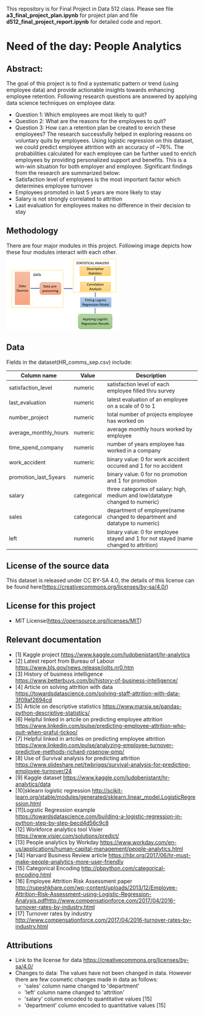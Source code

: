 
This repository is for Final Project in Data 512 class. Please see file **a3_final_project_plan.ipynb** for project plan and file **d512_final_project_report.ipynb** for detailed code and report.

# Need of the day: People Analytics

## Abstract:

The goal of this project is to find a systematic pattern or trend (using employee data) and provide actionable insights towards enhancing employee retention. Following research questions are answered by applying data science techniques on employee data:
 * Question 1: Which employees are most likely to quit?
 * Question 2: What are the reasons for the employees to quit?
 * Question 3: How can a retention plan be created to enrich these employees?
The research successfully helped in exploring reasons on voluntary quits by employees. Using logistic regression on this dataset, we could predict employee attrition with an accuracy of ~76%. The probabilities calculated for each employee can be further used to enrich employees by providing personalized support and benefits. This is a win-win situation for both employer and employee. Significant findings from the research are summarized below:
* Satisfaction level of employees is the most important factor which determines employee turnover
* Employees promoted in last 5 years are more likely to stay
* Salary is not strongly correlated to attrition 
* Last evaluation for employees makes no difference in their decision to stay 

## Methodology
There are four major modules in this project. 
Following image depicts how these four modules interact with each other.
![alt text](https://github.com/dipsuw/data-512-final-project/blob/master/images/architecture.PNG)

## Data
Fields in the dataset(HR_comms_sep.csv) include:

Column name | Value | Description
--- | --- | ---
satisfaction_level | numeric | satisfaction level of each employee filled thru survey
last_evaluation | numeric | latest evaluation of an employee on a scale of 0 to 1
number_project | numeric | total number of projects employee has worked on
average_monthly_hours | numeric | average monthly hours worked by employee
time_spend_company | numeric | number of years employee has worked in a company
work_accident | numeric | binary value: 0 for work accident occured and 1 for no accident
promotion_last_5years | numeric | binary value: 0 for no promotion and 1 for promotion
salary | categorical | three categories of salary: high, medium and low(datatype changed to numeric)
sales | categorical | department of employee(name changed to department and datatype to numeric)
left | numeric | binary value: 0 for employee stayed and 1 for not stayed (name changed to attrition)

## License of the source data
This dataset is released under CC BY-SA 4.0, the details of this license can be found here(https://creativecommons.org/licenses/by-sa/4.0/)

## License for this project
* MIT License(https://opensource.org/licenses/MIT)

## Relevant documentation
* [1] Kaggle project https://www.kaggle.com/ludobenistant/hr-analytics
* [2] Latest report from Bureau of Labour https://www.bls.gov/news.release/jolts.nr0.htm
* [3] History of business intelligence https://www.betterbuys.com/bi/history-of-business-intelligence/
* [4] Article on solving attrition with data https://towardsdatascience.com/solving-staff-attrition-with-data-3f09af2694cd
* [5] Article on descriptive statistics https://www.marsja.se/pandas-python-descriptive-statistics/
* [6] Helpful linked in artcile on predicting employee attrition https://www.linkedin.com/pulse/predicting-employee-attrition-who-quit-when-praful-tickoo/
* [7] Helpful linked in artciles on predicting employee attrition https://www.linkedin.com/pulse/analyzing-employee-turnover-predictive-methods-richard-rosenow-pmp/
* [8] Use of Survival analysis for predicting attrition https://www.slideshare.net/twbriggs/survival-analysis-for-predicting-employee-turnover/24
* [9] Kaggle dataset https://www.kaggle.com/ludobenistant/hr-analytics/data
* [10]sklearn logistic regression http://scikit-learn.org/stable/modules/generated/sklearn.linear_model.LogisticRegression.html
* [11]Logistic Regression example https://towardsdatascience.com/building-a-logistic-regression-in-python-step-by-step-becd4d56c9c8
* [12] Workforce analytics tool Visier https://www.visier.com/solutions/predict/
* [13] People analytics by Workday https://www.workday.com/en-us/applications/human-capital-management/people-analytics.html
* [14] Harvard Business Review article https://hbr.org/2017/06/hr-must-make-people-analytics-more-user-friendly
* [15] Categorical Encoding http://pbpython.com/categorical-encoding.html
* [16] Employee Attrition Risk Assessment paper http://rupeshkhare.com/wp-content/uploads/2013/12/Employee-Attrition-Risk-Assessment-using-Logistic-Regression-Analysis.pdfhttp://www.compensationforce.com/2017/04/2016-turnover-rates-by-industry.html
* [17] Turnover rates by industry http://www.compensationforce.com/2017/04/2016-turnover-rates-by-industry.html


## Attributions
* Link to the license for data https://creativecommons.org/licenses/by-sa/4.0/
* Changes to data: The values have not been changed in data. However there are few cosmetic changes made in data as follows:
    - 'sales' column name changed to 'department'
    - 'left' column name changed to 'attrition'
    - 'salary' column encoded to quantitative values [15]
    - 'department' column encoded to quantitative values [15]
    
